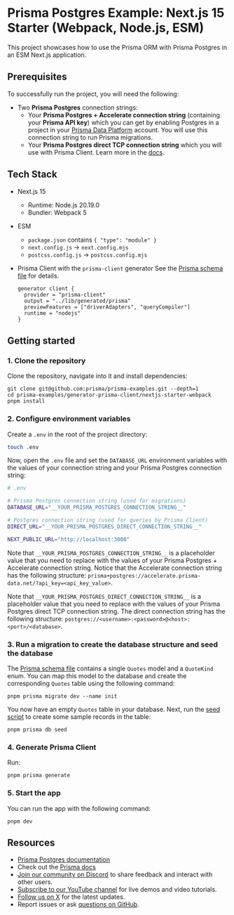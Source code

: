 # Prisma Postgres Example: Next.js 15 Starter (Webpack, Node.js, ESM)

This project showcases how to use the Prisma ORM with Prisma Postgres in an ESM Next.js application.

## Prerequisites

To successfully run the project, you will need the following:

- Two **Prisma Postgres** connection strings:
  - Your **Prisma Postgres + Accelerate connection string** (containing your **Prisma API key**) which you can get by enabling Postgres in a project in your [Prisma Data Platform](https://pris.ly/pdp) account. You will use this connection string to run Prisma migrations.
  - Your **Prisma Postgres direct TCP connection string** which you will use with Prisma Client.
    Learn more in the [docs](https://www.prisma.io/docs/postgres/database/direct-connections).

## Tech Stack

- Next.js 15
  - Runtime: Node.js 20.19.0
  - Bundler: Webpack 5
- ESM
  - `package.json` contains `{ "type": "module" }`
  - `next.config.js` -> `next.config.mjs`
  - `postcss.config.js` -> `postcss.config.mjs`
- Prisma Client with the `prisma-client` generator
  See the [Prisma schema file](./prisma/schema.prisma) for details.
  
  ```prisma
  generator client {
    provider = "prisma-client"
    output = "../lib/generated/prisma"
    previewFeatures = ["driverAdapters", "queryCompiler"]
    runtime = "nodejs"
  }
  ```

## Getting started

### 1. Clone the repository

Clone the repository, navigate into it and install dependencies:

```
git clone git@github.com:prisma/prisma-examples.git --depth=1
cd prisma-examples/generator-prisma-client/nextjs-starter-webpack
pnpm install
```

### 2. Configure environment variables

Create a `.env` in the root of the project directory:

```bash
touch .env
```

Now, open the `.env` file and set the `DATABASE_URL` environment variables with the values of your connection string and your Prisma Postgres connection string:

```bash
# .env

# Prisma Postgres connection string (used for migrations)
DATABASE_URL="__YOUR_PRISMA_POSTGRES_CONNECTION_STRING__"

# Postgres connection string (used for queries by Prisma Client)
DIRECT_URL="__YOUR_PRISMA_POSTGRES_DIRECT_CONNECTION_STRING__"

NEXT_PUBLIC_URL="http://localhost:3000"
```

Note that `__YOUR_PRISMA_POSTGRES_CONNECTION_STRING__` is a placeholder value that you need to replace with the values of your Prisma Postgres + Accelerate connection string. Notice that the Accelerate connection string has the following structure: `prisma+postgres://accelerate.prisma-data.net/?api_key=<api_key_value>`.

Note that `__YOUR_PRISMA_POSTGRES_DIRECT_CONNECTION_STRING__` is a placeholder value that you need to replace with the values of your Prisma Postgres direct TCP connection string. The direct connection string has the following structure: `postgres://<username>:<password>@<host>:<port>/<database>`.

### 3. Run a migration to create the database structure and seed the database

The [Prisma schema file](./prisma/schema.prisma) contains a single `Quotes` model and a `QuoteKind` enum. You can map this model to the database and create the corresponding `Quotes` table using the following command:

```
pnpm prisma migrate dev --name init
```

You now have an empty `Quotes` table in your database. Next, run the [seed script](./prisma/seed.ts) to create some sample records in the table:

```
pnpm prisma db seed
```

### 4. Generate Prisma Client

Run:

```
pnpm prisma generate
```

### 5. Start the app

You can run the app with the following command:

```
pnpm dev
```

## Resources

- [Prisma Postgres documentation](https://www.prisma.io/docs/postgres)
- Check out the [Prisma docs](https://www.prisma.io/docs)
- [Join our community on Discord](https://pris.ly/discord?utm_source=github&utm_medium=prisma_examples&utm_content=next_steps_section) to share feedback and interact with other users.
- [Subscribe to our YouTube channel](https://pris.ly/youtube?utm_source=github&utm_medium=prisma_examples&utm_content=next_steps_section) for live demos and video tutorials.
- [Follow us on X](https://pris.ly/x?utm_source=github&utm_medium=prisma_examples&utm_content=next_steps_section) for the latest updates.
- Report issues or ask [questions on GitHub](https://pris.ly/github?utm_source=github&utm_medium=prisma_examples&utm_content=next_steps_section).
